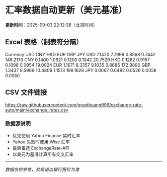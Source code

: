 # 汇率数据自动更新（美元基准）

**更新时间**：2025-09-03 22:12:38（北京时间）

## Excel 表格（制表符分隔）

Currency	USD	CNY	HKD	EUR	GBP	JPY
USD		7.1420	7.7999	0.8568	0.7442	148.2170
CNY	0.1400		1.0921	0.1200	0.1042	20.7529
HKD	0.1282	0.9157		0.1098	0.0954	19.0024
EUR	1.1671	8.3357	9.1035		0.8686	172.9890
GBP	1.3437	9.5969	10.4809	1.1513		199.1629
JPY	0.0067	0.0482	0.0526	0.0058	0.0050	

## CSV 文件链接

https://raw.githubusercontent.com/granthuang999/exchange-rate-auto/main/exchange_rates.csv

### 数据源说明
- 优先使用 Yahoo Finance 实时汇率
- Yahoo 失败时使用 Wise 汇率
- 最后备选 ExchangeRate-API
- 以美元为基准计算所有交叉汇率

---
*数据仅供参考，交易请以银行报价为准*
